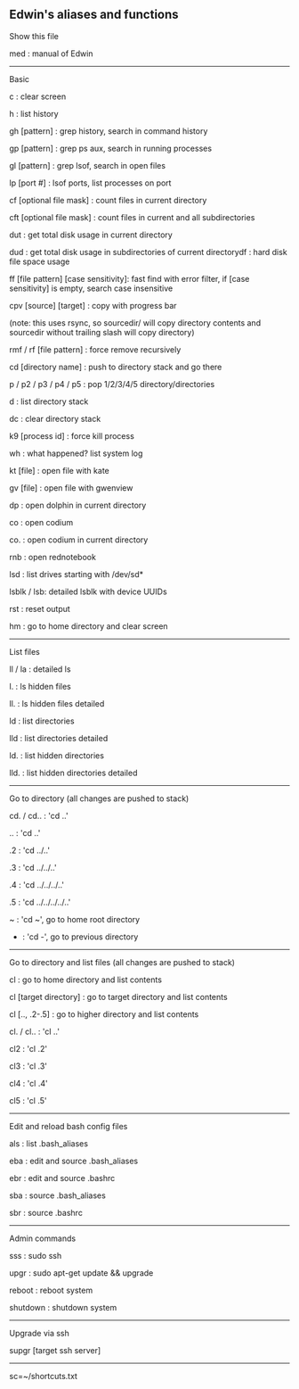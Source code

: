 Edwin's aliases and functions
--------------------------------------
Show this file

med : manual of Edwin

--------------------------------------
Basic

c : clear screen

h : list history

gh [pattern] : grep history, search in command history

gp [pattern] : grep ps aux, search in running processes

gl [pattern] : grep lsof, search in open files

lp [port #] : lsof ports, list processes on port

cf [optional file mask] : count files in current directory

cft [optional file mask] : count files in current and all subdirectories

dut : get total disk usage in current directory

dud : get total disk usage in subdirectories of current directorydf : hard disk file space usage

ff [file pattern] [case sensitivity]: fast find with error filter, if [case sensitivity] is empty, search case insensitive

cpv [source] [target] : copy with progress bar

(note: this uses rsync, so sourcedir/ will copy directory contents and sourcedir without trailing slash will copy directory)

rmf / rf [file pattern] : force remove recursively

cd [directory name] : push to directory stack and go there

p / p2 / p3 / p4 / p5 : pop 1/2/3/4/5 directory/directories

d : list directory stack

dc : clear directory stack

k9 [process id] : force kill process

wh : what happened? list system log

kt [file] : open file with kate

gv [file] : open file with gwenview

dp : open dolphin in current directory

co : open codium

co. : open codium in current directory

rnb : open rednotebook

lsd : list drives starting with /dev/sd*

lsblk / lsb: detailed lsblk with device UUIDs

rst : reset output

hm : go to home directory and clear screen

--------------------------------------
List files

ll / la : detailed ls

l. : ls hidden files

ll. : ls hidden files detailed

ld : list directories

lld : list directories detailed

ld. : list hidden directories

lld. : list hidden directories detailed

--------------------------------------
Go to directory (all changes are pushed to stack)

cd. / cd.. : 'cd ..'

.. : 'cd ..'

.2 : 'cd ../..'

.3 : 'cd ../../..'

.4 : 'cd ../../../..'

.5 : 'cd ../../../../..'

~ : 'cd ~', go to home root directory

- : 'cd -', go to previous directory

--------------------------------------
Go to directory and list files (all changes are pushed to stack)

cl : go to home directory and list contents

cl [target directory] : go to target directory and list contents

cl [.., .2-.5] : go to higher directory and list contents

cl. / cl.. : 'cl ..'

cl2 : 'cl .2'

cl3 : 'cl .3'

cl4 : 'cl .4'

cl5 : 'cl .5'

--------------------------------------
Edit and reload bash config files

als : list .bash_aliases

eba : edit and source .bash_aliases

ebr : edit and source .bashrc

sba : source .bash_aliases

sbr : source .bashrc

--------------------------------------
Admin commands

sss : sudo ssh

upgr : sudo apt-get update && upgrade

reboot : reboot system

shutdown : shutdown system

--------------------------------------
Upgrade via ssh

supgr [target ssh server]

--------------------------------------
sc=~/shortcuts.txt


